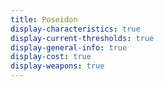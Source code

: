 ```yaml
---
title: Poseidon
display-characteristics: true
display-current-thresholds: true
display-general-info: true
display-cost: true
display-weapons: true
---
```

